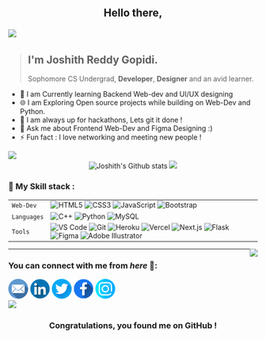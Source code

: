 ## <p align="center">Hello there,</p>

<a href="https://github.com/JOS-RE?tab=repositories">
<img src="./assets/banner.png" />
</a>

> ## I'm Joshith Reddy Gopidi. 
> Sophomore CS Undergrad, **Developer**, **Designer** and an avid learner.

 - 👋 I am Currently learning Backend Web-dev and UI/UX designing
 - 🌐 I am Exploring Open source projects while building on Web-Dev and Python. 
 - 💭 I am always up for hackathons, Lets git it done !
 - 💬 Ask me about Frontend Web-Dev and Figma Designing :) 
 - ⚡ Fun fact : I love networking and meeting new people !

 
<div>
<img src="https://activity-graph.herokuapp.com/graph?username=jos-re&theme=radical&bg_color=00000000&point=00000000&line=FC6401&hide_border=true&custom_title=Keep+Exploring,+Learning+and+Contributing+away...&color=969696&area=true&area_color=FC6401">
</div>
<div align="center">
<img width="370px" src="https://github-readme-stats.vercel.app/api?username=JOS-RE&show_icons=true&theme=radical&count_private=true&hide_border=true&title_color=FC6401&icon_color=FC6401&bg_color=0D111700&text_color=969696&custom_title=Joshith's+Github+Stats" alt="Joshith's Github stats" />
<img width="370px" src="http://github-readme-streak-stats.herokuapp.com?user=JOS-RE&hide_border=true&background=0D111700&border=943BDD00&fire=CB0044&sideNums=FC6401&currStreakLabel=ff96e6e&currStreakNum=969696&sideLabels=FC6401&dates=969696&stroke=7F1DA2" />
</div>
<!-- <span><img align="right" src="https://github-readme-stats.vercel.app/api/top-langs/?username=JOS-RE&theme=radical&title_color=F16707&hide_border=true" width="290px" data-canonical-></span> -->

### 🍁 My Skill stack :

|               |           |
|       ---     |    ---    |
| `Web-Dev`     | ![HTML5](https://img.shields.io/badge/-HTML5-CC2400?style=for-the-badge&logo=html5&logoColor=white) ![CSS3](https://img.shields.io/badge/-CSS3-E24800?style=for-the-badge&logo=css3) ![JavaScript](https://img.shields.io/badge/-JavaScript-FE7601?style=for-the-badge&logo=javascript) ![Bootstrap](https://img.shields.io/badge/bootstrap-FE9A00?style=for-the-badge&logo=bootstrap&logoColor=white)|
| `Languages`   | ![C++](https://img.shields.io/badge/-C++-034D9A?style=for-the-badge&logo=c%2B%2B) ![Python](https://img.shields.io/badge/-Python-1F65AC?style=for-the-badge&logo=Python&logoColor=white) ![MySQL](https://img.shields.io/badge/-MySQL-307BBD?style=for-the-badge&logo=mysql&logoColor=white)|
| `Tools`       | ![VS Code](https://img.shields.io/badge/Visual_Studio_Code-5D1A60?style=for-the-badge&logo=visual%20studio%20code&logoColor=white) ![Git](https://img.shields.io/badge/Git-682181?style=for-the-badge&logo=git&logoColor=white) ![Heroku](https://img.shields.io/badge/Heroku-AA2690?style=for-the-badge&logo=heroku&logoColor=white) ![Vercel](https://img.shields.io/badge/vercel-AA42F1.svg?style=for-the-badge&logo=vercel&logoColor=white) ![Next.js](https://img.shields.io/badge/next.js-000000?style=for-the-badge&logo=next.js&logoColor=white) ![Flask](https://img.shields.io/badge/flask-%23000.svg?style=for-the-badge&logo=flask&logoColor=white) ![Figma](https://img.shields.io/badge/figma-%23F24E1E.svg?style=for-the-badge&logo=figma&logoColor=white) ![Adobe Illustrator](https://img.shields.io/badge/adobeillustrator-%23FF9A00.svg?style=for-the-badge&logo=adobeillustrator&logoColor=white)|


<img align="right" src="https://komarev.com/ghpvc/?username=your-github-JOS-RE&style=flat-square&color=232323">
<hr>


### You can connect with me from _here_ 📧:
[<img height=40 width=40 align="centre" alt="Mail me" src="./assets/mail.png">](gopidi.joshith@gmail.com)
[<img height=40 width=40 align="centre" alt="Connect on LinkedIn" src="./assets/linkedin.png">](https://www.linkedin.com/in/joshith-reddy-gopidi/) 
[<img height=40 width=40 align="centre" alt="Visit my Twitter Profile" src="./assets/twitter.png">](https://twitter.com/JoshithReddy_g) 
[<img height=40 width=40 align="centre" alt="Visit my Facebook Profile" src="./assets/facebook.png">](https://www.facebook.com/joshith.gopidi/) 
[<img height=40 width=40 align="centre" alt="Visit my Instagram Profile" src="./assets/ig.png">](https://www.instagram.com/joshith_gopidi/)
<br>
![](https://raw.githubusercontent.com/halfrost/halfrost/master/icons/header_.png)

### <p align="center"> Congratulations, you found me on GitHub ! </p>
